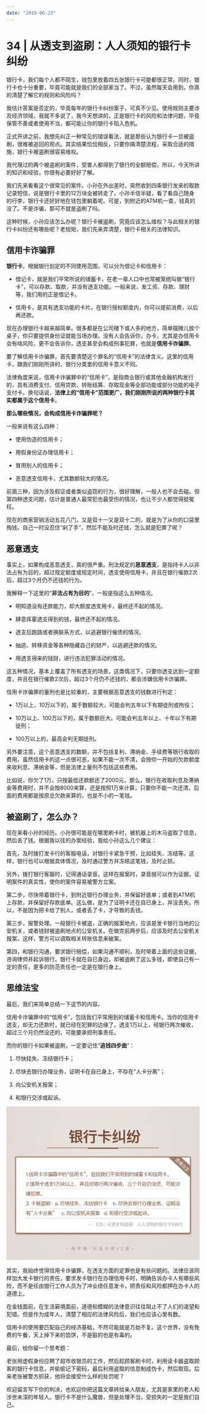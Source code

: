 ```yaml
---
date: "2019-06-23"
---  
```

      
# 34 | 从透支到盗刷：人人须知的银行卡纠纷
银行卡，我们每个人都不陌生，钱包里放着四五张银行卡可能都很正常。同时，银行卡也十分重要，毕竟可能就是我们的全部家当了。不过，虽然每天会用到，你真的清楚了解它的规则和风险吗？

我估计答案是否定的，毕竟每年的银行卡纠纷案子，可真不少见。使用规则主要涉及经济领域，我就不多说了，我今天想讲的，正是银行卡的风险和法律问题，毕竟保管不善或者使用不当，都可能让你的银行卡陷入危机。

正式开讲之前，我想先纠正一种常见的错误看法，就是那些认为银行卡一旦被盗刷，很难被追回的观点。其实结果恰恰相反，只要你搞清楚流程，采取合适的措施，银行卡被盗刷很容易维权。

我代理过的两个被盗刷的案件，受害人都得到了银行的全额赔偿，所以，今天所讲的知识和经验，你很有必要好好了解。

我们先来看看这个很常见的案件。小孙在外出差时，突然收到四条银行发来的取款记录短信，说是银行卡里的12万块全被转走了。小孙半信半疑，看了看自己随身的行李，银行卡还好好地在钱包里躺着呢。可是，到附近的ATM机一查，钱真的没了。不是诈骗，那可不就是盗刷了吗。

这种时候，小孙应该怎么办呢？银行卡被盗刷，究竟应该怎么维权？与此相关的银行卡纠纷还有哪些呢？老规矩，我们先来弄清楚，银行卡相关的法律知识。

<!-- [[[read_end]]] -->

## 信用卡诈骗罪

**银行卡**，根据银行划定的不同使用范围，可以分为借记卡和信用卡：

* 借记卡，就是我们平常所说的储蓄卡，在老一辈人口中也常被笼统叫做“银行卡”，可以存款、取款，并没有透支功能。一般来说，发工资、存款、理财等，我们用的正是借记卡。

* 信用卡，是具有透支功能的卡片。在银行授权额度内，你可以提前消费，以后再还款。

现在办理银行卡越来越简单。很多都是在公司楼下或人多的地方，简单摆摊儿放个桌子，你只要提供身份证就能当场办理。没有人会告诉你，办卡，尤其是办信用卡会有啥风险，更不会告诉你，透支甚至会构成刑事犯罪，也就是**信用卡诈骗罪**。

要了解信用卡诈骗罪，首先要清楚这个罪名的“信用卡”的法律含义。这里的信用卡，跟我们刚刚所讲的，银行分类里的信用卡意义不同。

法律角度来说，信用卡诈骗罪中的“信用卡”，是指商业银行或其他金融机构发行的，具有消费支付、信用贷款、转账结算、存取现金等全部功能或部分功能的电子支付卡。换句话说，**法律上的“信用卡”范围更广，我们刚刚所说的两种银行卡其实都属于这个信用卡**。

**那么哪些情况，会构成信用卡诈骗罪呢？**

一般来说有这么四种：

* 使用伪造的信用卡；

* 用假身份证办理信用卡；

* 冒用别人的信用卡；

* 恶意透支信用卡，尤其数额较大的情况。

前面三种，因为涉及假证或者类似盗窃的行为，很好理解，一般人也不会去碰。但第四种透支问题，估计是普通人最常犯也最受伤的情况，也让不少人都觉得挺冤枉。

现在的商家营销活动五花八门，又是双十一又是双十二的，就是为了从你的口袋里掏钱。自己一时没忍住“剁了手”，然后不能及时还钱，怎么就是犯罪了呢？

## 恶意透支

事实上，如果构成恶意透支，真的很严重。刑法规定的**恶意透支**，是指持卡人以非法占有为目的，超过规定额度或规定时间，透支使用信用卡，并且在银行催款2次后，超过3个月仍不还钱的行为。

我解释一下这里的“**非法占有为目的**”，一般是指这么五种情况。

* 明知道没有还款能力，却大额度透支用卡，最终还不起的情况。

* 肆意挥霍透支得到的钱，最终还不起的情况。

* 透支后跑路或者换联系方式，以逃避银行催债的情况。

* 抽逃、转移资金等各种隐藏自己的财产，以逃避还款的情况。

* 用透支得来的钱财，进行违法犯罪活动的情况。

这五种情况，基本上覆盖了所有透支的场景。这类情况下，只要你透支达到一定额度，并且在银行催款2次后，超过3个月仍不还钱的，都会涉嫌信用卡诈骗罪。

信用卡诈骗罪的量刑也是比较重的，主要根据恶意透支的钱数进行判定：

* 1万以上、10万以下的，属于数额较大，可能会判五年以下有期徒刑或拘役；

* 10万以上、100万以下的，属于数额巨大，可能会判五年以上、十年以下有期徒刑；

* 100万以上的，最高会判无期徒刑。

另外要注意，这个恶意透支的数额，并不包括复利、滞纳金、手续费等银行收取的费用。虽然信用卡的这一点很可恶，如果不能一次不清，会按你一开始的欠款额度来收利息、滞纳金等，但是法律上量刑不包括这些费用。

比如说，你欠了1万，只按最低还款额还了2000元，那么，银行在收取利息及滞纳金等费用时，并不会按8000来算，还是按照1万来计算，只要你不能一次还清，后面的费用都是按原总欠款来算的，也是不小的一笔钱。

## 被盗刷了，怎么办？

现在来看小孙的经历。小孙很可能是在哪里刷卡时，被机器上的木马盗取了信息，然后丢了钱。根据我以往的办案经验，我给小孙这么几个建议：

首先，及时拨打发卡行的客服电话，对银行卡紧急干预，比如挂失、冻结等。这样，银行也可以根据具体情况，及时通过警方并冻结这笔钱，及时止损。

另外，拨打银行客服时，记得通话录音。这样在报案时，录音就可以作为证据，证明案件的真实性，使你的案件容易被警方立案。

第二步，尽快带着银行卡，到附近银行办理业务，并保留好底单；或者到ATM机上存款，并保留好存款底单。这么做，是为了证明卡还在自已身上，并没丢失。所以，不是因为把卡给了别人，或者丢了卡，才导致的丢钱。

第三步，报警处理。一般银行卡被盗，正确的报案地点，应该是发卡银行当地的公安机关，或者钱财被盗刷地点的公安机关。在做完前两步后，应该及时去公安机关报案，这样，警方可以调取相关转账信息来破案。

第四，和银行沟通，要求银行赔偿，如果沟通不顺利，及时带着上面的这些证据，咨询律师并起诉银行。银行卡就在自已身边，却被盗刷了这么多钱，即使自己有一定的责任，更多的防范责任也一定是在银行身上。

## 思维法宝

最后，我们来简单总结一下这节的内容。

信用卡诈骗罪中的“信用卡”，包括我们平常用到的储蓄卡和信用卡。当你的信用卡透支，却无力还款时，就已经在犯罪的边缘了。透支1万以上，经银行两次催收，超过三个月仍然没还的，可能要承担刑事责任。

而你的银行卡如果被盗刷，一定要记住“**追钱四步曲**”：

1.  尽快挂失、冻结银行卡；

2.  尽快去银行办理业务，证明卡在自已身上，不存在“人卡分离”；

3.  向公安机关报案；

4.  和银行交涉或起诉。

![](./httpsstatic001geekbangorgresourceimagefa21faa3434e47c38f0f4b81aa75695cee21.jpg)

其实，我始终觉得信用卡诈骗罪，在透支方面的定罪也是有些问题的。法律应该同样加大发卡银行的责任，要求发卡银行在办理信用卡时，明确告诉办卡人有哪些风险，而不是任由银行工作人员为了冲业绩任意发卡，把责任和风险都押在办卡人的道德上。

在金钱面前，在生活窘境面前，道德和模糊的法律意识往往阻止不了人们的渴望和犯错。但是作为成年人，清楚了相应的法律风险后，我们也应该心里有数。

信用卡的使用要匹配自己的经济基础，不然可能就是万劫不复。这个世界，没有免费的午餐，天上掉下来的馅饼，不是脏的也是有毒的。

最后，给你留一个思考题：

老张用虚假身份应聘了超市收银员的工作，然后趁顾客刷卡时，利用读卡器盗取顾客的银行卡信息，并偷偷记下密码，最后利用盗取的信息制成伪卡，然后取现。后来老张被警方抓获，他将会接受什么样的处罚呢？

欢迎留言写下你的判决，也欢迎你把这篇文章转给亲人朋友，尤其是家里的老人和涉世未深的年轻人。银行卡不是什么魔兽，但是处理不当，受损失的一定是我们自己。